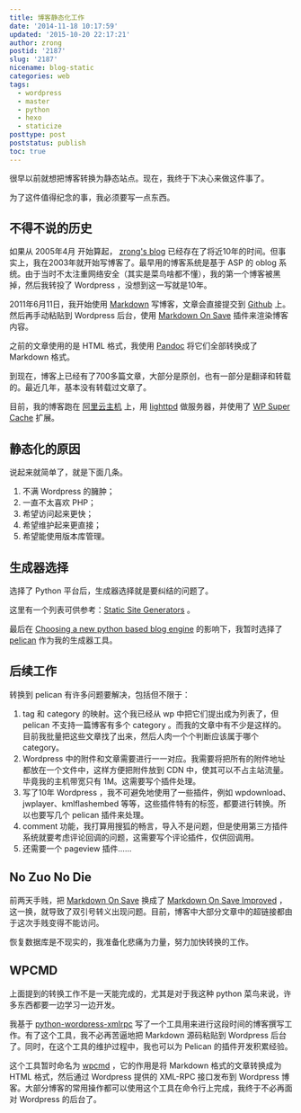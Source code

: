 ```yaml
---
title: 博客静态化工作
date: '2014-11-18 10:17:59'
updated: '2015-10-20 22:17:21'
author: zrong
postid: '2187'
slug: '2187'
nicename: blog-static
categories: web
tags:
  - wordpress
  - master
  - python
  - hexo
  - staticize
posttype: post
poststatus: publish
toc: true
---
```


很早以前就想把博客转换为静态站点。现在，我终于下决心来做这件事了。

为了这件值得纪念的事，我必须要写一点东西。 <!--more -->

## 不得不说的历史

如果从 2005年4月 开始算起， [zrong's blog][1] 已经存在了将近10年的时间。但事实上，我在2003年就开始写博客了。最早用的博客系统是基于 ASP 的 oblog 系统。由于当时不太注重网络安全（其实是菜鸟啥都不懂），我的第一个博客被黑掉，然后我转投了 Wordpress ，没想到这一写就是10年。

2011年6月11日，我开始使用 [Markdown][3] 写博客，文章会直接提交到 [Github][2] 上。然后再手动粘贴到 Wordpress 后台，使用 [Markdown On Save][4] 插件来渲染博客内容。

之前的文章使用的是 HTML 格式，我使用 [Pandoc][13] 将它们全部转换成了 Markdown 格式。

到现在，博客上已经有了700多篇文章，大部分是原创，也有一部分是翻译和转载的。最近几年，基本没有转载过文章了。

目前，我的博客跑在 [阿里云主机][5] 上，用 [lighttpd][6] 做服务器，并使用了 [WP Super Cache][7] 扩展。

## 静态化的原因

说起来就简单了，就是下面几条。

1. 不满 Wordpress 的臃肿；
2. 一直不太喜欢 PHP；
3. 希望访问起来更快；
4. 希望维护起来更直接；
5. 希望能使用版本库管理。

## 生成器选择

选择了 Python 平台后，生成器选择就是要纠结的问题了。

这里有一个列表可供参考：[Static Site Generators][8] 。

最后在 [Choosing a new python based blog engine][9] 的影响下，我暂时选择了 [pelican][10] 作为我的生成器工具。

## 后续工作

转换到 pelican 有许多问题要解决，包括但不限于：

1. tag 和 category 的映射。这个我已经从 wp 中把它们提出成为列表了，但 pelican 不支持一篇博客有多个 category 。而我的文章中有不少是这样的。目前我批量把这些文章找了出来，然后人肉一个个判断应该属于哪个 category。
2. Wordpress 中的附件和文章需要进行一一对应。我需要将把所有的附件地址都放在一个文件中，这样方便把附件放到 CDN 中，使其可以不占主站流量。毕竟我的主机带宽只有 1M。这需要写个插件处理。
3. 写了10年 Wordpress ，我不可避免地使用了一些插件，例如 wpdownload、jwplayer、kmlflashembed 等等，这些插件特有的标签，都要进行转换。所以也要写几个 pelican 插件来处理。
4. comment 功能，我打算用搜狐的畅言，导入不是问题，但是使用第三方插件系统就要考虑评论回调的问题，这需要写个评论插件，仅供回调用。
5. 还需要一个 pageview 插件…… 

## No Zuo No Die

前两天手贱，把 [Markdown On Save][4] 换成了 [Markdown On Save Improved][11] ，这一换，就导致了双引号转义出现问题。目前，博客中大部分文章中的超链接都由于这次手贱变得不能访问。

恢复数据库是不现实的，我准备化悲痛为力量，努力加快转换的工作。

## WPCMD

上面提到的转换工作不是一天能完成的，尤其是对于我这种 python 菜鸟来说，许多东西都要一边学习一边开发。

我基于 [python-wordpress-xmlrpc][12] 写了一个工具用来进行这段时间的博客撰写工作。有了这个工具，我不必再苦逼地把 Markdown 源码粘贴到 Wordpress 后台了。同时，在这个工具的维护过程中，我也可以为 Pelican 的插件开发积累经验。

这个工具暂时命名为 [wpcmd][14] ，它的作用是将 Markdown 格式的文章转换成为 HTML 格式，然后通过 Wordpress 提供的 XML-RPC 接口发布到 Wordpress 博客。大部分博客的常用操作都可以使用这个工具在命令行上完成，我终于不必再面对 Wordpress 的后台了。

[1]: http://zengrong.net
[2]: http://github.com/zrong/blog
[3]: http://daringfireball.net/projects/markdown/
[4]: https://wordpress.org/plugins/markdown-on-save/
[5]: https://blog.zengrong.net/post/1735.html
[6]: http://www.lighttpd.net/
[7]: https://wordpress.org/plugins/wp-super-cache/
[8]: https://staticsitegenerators.net/
[9]: http://pydanny.com/choosing-a-new-python-based-blog-engine.html
[10]: http://pelican.readthedocs.org/
[11]: https://wordpress.org/plugins/markdown-on-save-improved/
[12]: http://python-wordpress-xmlrpc.readthedocs.org/
[13]: http://johnmacfarlane.net/pandoc/
[14]: https://blog.zengrong.net/wpcmd/
